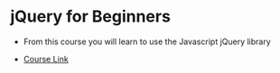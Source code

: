 # jQuery for Beginners

- From this course you will learn to use the Javascript jQuery library
* [Course Link](https://www.udemy.com/jquery-for-beginners3/learn/v4/overview)
